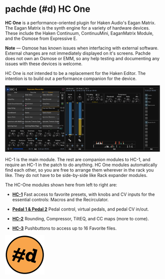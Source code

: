 # pachde (#d) HC One

**HC One** is a performance-oriented plugin for Haken Audio's Eagan Matrix.
The Eagan Matrix is the synth engine for a variety of hardware devices.
These include the Haken Continuum, ContinuuMini, EaganMatrix Module, and the Osmose from Expressive E.

**Note** — Osmose has known issues when interfacing with external software.
External changes are not immediately displayed on it's screens.
Pachde does not own an Osmose or EMM, so any help testing and documenting any issues with these devices is welcome.

HC One is *not* intended to be a replacement for the Haken Editor.
The intention is to build out a performance companion for the device.

![HC One modules](HC-One-modules.png)

HC-1 is the main module.
The rest are companion modules to HC-1, and require an HC-1 in the patch to do anything.
HC One modules automatically find each other, so you are free to arrange them wherever in the rack you like.
They do not have to be side-by-side like Rack expander modules.

The HC-One modules shown here from left to right are:

- **[HC-1](HC-1.md)** Fast access to favorite presets, with knobs and CV inputs for the essential controls: Macros and the Recirculator.

- **[Pedal 1 & Pedal 2](Pedals.md)** Pedal control, virtual pedals, and pedal CV in/out.

- **[HC-2](HC-2.md)** Rounding, Compressor, TiltEQ, and CC maps (more to come).

- **[HC-3](HC-3.md)** Pushbuttons to access up to 16 Favorite files.

![pachde (#d) logo](Logo.svg)
